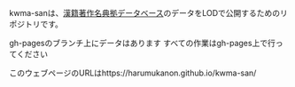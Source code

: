 kwma-sanは、[漢籍著作名典拠データベース](https://zoshoin-db-zosan.herokuapp.com/works)のデータをLODで公開するためのリポジトリです。

gh-pagesのブランチ上にデータはあります
すべての作業はgh-pages上で行ってください

このウェブページのURLはhttps://harumukanon.github.io/kwma-san/
